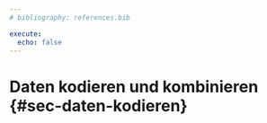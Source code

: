 ```yaml
---
# bibliography: references.bib

execute: 
  echo: false
---
```


# Daten kodieren und kombinieren {#sec-daten-kodieren}

